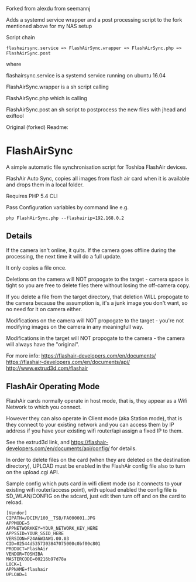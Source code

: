 Forked from alexdu from seemannj

Adds a systemd service wrapper and a post processing script to the fork mentioned above for my NAS setup

Script chain
```
flashairsync.service => FlashAirSync.wrapper => FlashAirSync.php => FlashAirSync.post
```
where

flashairsync.service is a systemd service running on ubuntu 16.04

FlashAirSync.wrapper is a sh script calling

FlashAirSync.php     which is calling

FlashAirSync.post    an sh script to postprocess the new files with jhead and exiftool 



Original (forked) Readme:

FlashAirSync
============

A simple automatic file synchronisation script for Toshiba FlashAir devices.

FlashAir Auto Sync, copies all images from flash air card when it is available and drops them in a local folder.  

Requires PHP 5.4 CLI

Pass Configuration variables by command line e.g.
```
php FlashAirSync.php --flashairip=192.168.0.2
```

Details
-------
If the camera isn't online, it quits.  If the camera goes offline during the processing, the next time it will do a full update.

It only copies a file once.  

Deletions on the camera will NOT propogate to the target - camera space is tight so you are free to delete files there without losing the off-camera copy.

If you delete a file from the target directory, that deletion WILL propogate to the camera because the assumption is, it's a junk image you don't want, so no need for it on camera either.

Modifications on the camera will NOT propogate to the target - you're not modifying images on the camera in any meaningfull way.

Modifications in the target will NOT propogate to the camera - the camera will always have the "original".

For more info:
  https://flashair-developers.com/en/documents/
  https://flashair-developers.com/en/documents/api/
  http://www.extrud3d.com/flashair

FlashAir Operating Mode
-----------------------
FlashAir cards normally operate in host mode, that is, they appear as a Wifi Network to which you connect.  

However they can also operate in Client mode (aka Station mode), that is they connect to your existing network and you can access them by IP address if you have your existing wifi router/api assign a fixed IP to them.

See the extrud3d link, and https://flashair-developers.com/en/documents/api/config/ for details.

In order to delete files on the card (when they are deleted on the destination directory), UPLOAD must be enabled in the FlashAir config file also to turn on the upload.cgi API.

Sample config which puts card in wifi client mode (so it connects to your existing wifi router/access point), with upload enabled  the config file is SD_WLAN/CONFIG on the sdcard, just edit then turn off and on the card to reload.

    [Vendor]
    CIPATH=/DCIM/100__TSB/FA000001.JPG
    APPMODE=5
    APPNETWORKKEY=YOUR_NETWORK_KEY_HERE
    APPSSID=YOUR_SSID_HERE
    VERSION=F24A6W3AW1.00.03
    CID=02544d5357303847075000c0bf00c801
    PRODUCT=FlashAir
    VENDOR=TOSHIBA
    MASTERCODE=00216b97d78a
    LOCK=1
    APPNAME=flashair
    UPLOAD=1  
